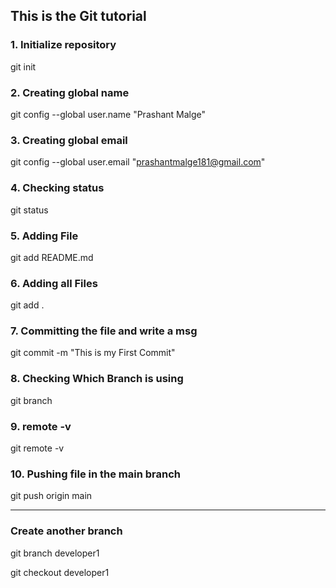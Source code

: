 ## This is the Git tutorial

### 1. Initialize repository
git init 

### 2. Creating global name 
git config --global user.name "Prashant Malge" 

### 3. Creating global email 
git config --global user.email "prashantmalge181@gmail.com"

### 4. Checking status
git status 

### 5. Adding File 
git add README.md 

### 6. Adding all Files 
git add . 

### 7. Committing the file and write a msg
git commit -m "This is my First Commit"

### 8. Checking Which Branch is using 
git branch

### 9. remote -v
git remote -v

### 10. Pushing file in the main branch
git push origin main

------------

### Create another branch 
git branch developer1

git checkout developer1



###
###
###
###
